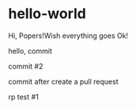 # hello-world

Hi, Popers!Wish everything goes Ok!

hello, commit

commit #2

commit after create a pull request

rp test #1
